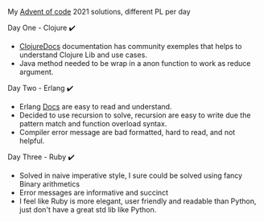 My [Advent of code](https://adventofcode.com/) 2021 solutions, different PL per day

Day One - Clojure ✔️
- [ClojureDocs]( https://clojuredocs.org/ ) documentation has community exemples that helps to understand Clojure Lib and use cases.
- Java method needed to be wrap in a anon function to work as reduce argument.

Day Two - Erlang ✔️
- Erlang [Docs](https://www.erlang.org/doc) are easy to read and understand.
- Decided to use recursion to solve, recursion are easy to write due the pattern match and function overload syntax.
- Compiler error message are bad formatted, hard to read, and not helpful. 

Day Three - Ruby ✔️
- Solved in naive imperative style, I sure could be solved using fancy Binary arithmetics
- Error messages are informative and succinct
- I feel like Ruby is more elegant, user friendly and readable than Python, just don't have a great std lib like Python.
